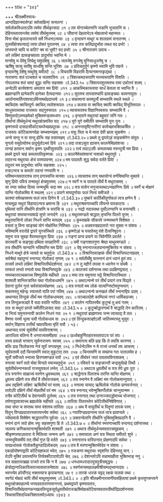 +++
title = "३४३"

+++
श्रीलक्ष्मीरुवाच-  
आनादिज्ञानमार्तण्ड! सर्वसाक्षिन्! सनातन! ।  
सर्वलोकविधाताऽसि त्वमेव तीर्थकृत्सदा ॥१ ॥
तव योगाच्चेतनानि जडानि भूजलानि च ।  
देहिनस्तारयन्त्येव त्वमेवं तीर्थमुत्तमम् ॥२ ॥
जीवानां देहलाभेऽत्र मोक्षलाभो महान्मतः ।  
विना मोक्षं कृतलाभास्ते सर्वे निधनाऽन्वयाः ॥३ ॥
वृन्दावनं माथुरं च शालग्रामं सनातनम् ।  
तुलसीक्षेत्रपत्याद्यं त्वया प्रोक्तं पुरातनम् ॥४ ॥
त्वया तत्र कतिप्रादुर्भावा लब्धा वद प्रभो! ।  
लप्स्यन्ते चापि च कति? क्व वा भूमौ? वद प्रभो! ॥५ ॥
श्रीनारायण उवाच -  
अरे लक्ष्मि! ह्यसङ्ख्याताः प्रादुर्भावा भवन्ति मे ।  
मानवेषु च देवेषु तिर्यक्षु पशुपक्षिषु ॥६ ॥
जलजेषु वनजेषु मुनिसाधुजनेषु च ।  
ऋषिषु सत्सु सतीषु साध्वीषु सन्ति भूरिशः ॥७ ॥
प्रतिचतुर्युगं कृष्णो भवामि भुवि पद्मजे ।  
वृन्दावनेषु देशेषु माथुरेषु यमीतटे ॥८ ॥
विचरामि विहरामि दैत्यानामन्तकृद्यथा ।  
नारायणाः शतं पञ्चशतं च जलशायिनः ॥९ ॥
त्रिंशत्कमठरूपाणि मत्स्यरूपाणि विंशतिः ।  
गोपालाश्च शतं चाष्टं बुद्धाः सन्ति सहस्रशः ॥1.343.१० ॥
त्रिंशत्परशुरामाश्च रामा एकोत्तरं शतम् ।  
अन्येऽपि कार्यवशगा अवतारा मम प्रिये! ॥११ ॥
आकस्मिकास्त्वया सार्धं केवला वा भवन्ति वै ।  
ब्रह्माण्डानि ह्यनेकानि ह्यनेका दैत्यदानवाः ॥१२॥
सुराश्च तापसाश्चापि ह्यसङ्ख्याः कामनायुताः ।  
आर्तानामार्तिनाशायाऽर्थिनामर्थप्रदाप्तये ॥१ ३॥
सकामानां कामपूर्त्यै सम्भवामि स्थले स्थले ।  
क्वचिदंशः क्वचित्पूर्णः क्वचित् त्वावेशरूपतः ॥१४॥
कलया वा क्वचित् क्वापि क्वचिद् विभूतिरूपतः ।  
साधुरूपस्तथा राजरूपः सद्गुरुरूपतः ॥१५॥
व्यासरूपश्च विज्ञानिस्वरूपः सम्भवामि वै ।  
विष्णुरूपोऽस्म्यहमेको मुक्तिमण्डलमध्यगः ॥१६ ॥
वृन्दावने मथुरायां बहुवारं जनिं गतः ।  
तीर्थानां तीर्थमूर्धन्यं मथुराक्षेत्रमस्ति यत् ॥१७॥
युगे युगे यमीतीरे सम्भवामि पुनः पुनः ।  
कृष्णरूपो दासदासीकोट्यब्जेच्छाप्रपूरकः ॥१८ ॥
अनन्तसृष्टिनारीणां कामेच्छाभक्तिकर्षितः ।  
राजरूपः कोटिकामगर्वहा सम्भवाम्यहम् ॥१९॥
वसुः पिता च मे माता देवी भ्राता सुकर्षणः ।  
अन्ये सन्तु न वा सन्तु ह्येभिः सह वसाम्यहम् ॥1.343.२०॥
प्रथमे तु द्वापरेऽहं सङ्कर्षणेन संयुतः ।  
युगलो वसुदेव्योश्च प्रादुर्भूतोऽभवं प्रिये ॥२१॥
तदा तत्राऽसुरा ह्यासन् कालनेमिप्रवंशजाः ।  
तानहं हतवान् सर्वान् कृष्णः पृथ्वीसुतापतिः ॥२२॥
रत्वं तदाऽऽसीः कमलाख्या मरुत्पुत्री मम प्रिया ।  
प्रथमे द्वापरे चाहं कमलापतिकृष्णकः ॥२३ ॥
कालनैमेयवंश्यानां नाशको मथुरापुरे ।  
तदारभ्य मथुरायाः क्षेत्रं परमपावनम् ॥२४॥
मम पादतलैः शुद्ध सर्वदा वर्तते प्रिये! ।  
तदुत्तरं मम प्रादुर्भावाः सन्ति सहस्रशः ॥२५।  
तत्राऽन्यत्र च कमले! तदन्तं गणयामि न ।  
भविष्यन्त्यवताराश्च तान् प्रगास्यन्ति मानवाः ॥२६॥
व्यासाश्च तान् यथायोग्यं वर्णयिष्यन्ति मुक्तये ।  
शृणु प्रिये! पवित्रं तन्माथुरं क्षेत्रमुत्तमम् ॥२७॥
न स्वर्गे न च पाताले तीर्थे वै मथुरासमम् ।  
सा रम्या सर्वथा दिव्या जन्मभूमिः सदा मम ॥२८॥
यत्र वासेन मनुजास्तथाऽन्यप्राणिनः प्रिये ॥
स्वर्गे च मोक्षणं यान्ति गोलोकमिव मे स्थलम् ॥२९॥
प्रयागे माघपूर्णायाः फलं नित्यं यमीजले ।  
काश्यां वर्षसहस्रस्य फलं त्वत्र दिनेन वै ॥1.343.३०॥
पुष्करे कार्तिकीपूर्णाफलं त्वत्र क्षणेन वै ।  
मायामूढा मथुरां विहायाऽन्यत्र भ्रमान्त हि ॥३१ ॥
मथुराश्रवणाच्चापि लीयन्ते पापकाटयः ।  
पृथिव्यां यानि तीर्थानि क्षेत्राणि च सरांसि च ॥३२ ॥
नद्यो नदास्तथा पूर्योऽरण्यानि च वनान्यपि ।  
मथुरायां समायान्त्याषाढे सुप्ते जनार्दने ॥३३ ॥
मथुरामण्डले श्राद्धात् तृप्यन्ति पितरो युगम् ।  
मथुरावासिनो लोका निधने यान्ति मत्पदम् ॥३४ ॥
कुब्जाम्रके सौकरवे जन्मस्थाने विशेषतः ।  
वसतां तु विना साङ्ख्यं योगं मोक्षोस्ति निश्चितः ॥३५ ॥
अन्नवस्त्रप्रदातारो नरा मुक्ता न संशयः ।  
भविष्यामि वरारोहे द्वापरे युगसंस्थिते ॥३६ ॥
कृष्णोऽहं च ययातेस्तु वंशे दैत्यनिषूदनः ।  
यमुना यत्र सुवहा वैवस्वतसुता प्रिया ॥३७ ॥
गङ्गां प्राप्य प्रयागे या त्रिवेणीति प्रवर्तते ।  
सरस्वतीं च सङ्गृह्य प्रथिता पापहारिणी ॥३८ ॥
यमी गङ्गाशतगुणा श्रेष्ठा माथुरमण्डले ।  
तत्र तीर्थानि चान्यानि भविष्यन्ति मम प्रिये! ॥३९ ॥
येषु स्नानाज्जलपानान्मुक्तिरेव न संशयः ।  
निधने माथुरे क्षेत्रे जायते स चतुर्भुजः ॥1.343.४ ० ॥
विश्रान्तिसञ्ज्ञकं तीर्थं विश्रान्तिघटनाप्रदम् ।  
सर्वश्रेष्ठं महापुण्यं स्नानाद् गोलोकदं नृणाम् ॥४ १ ॥
सर्वतीर्थेषु यत्स्नानं दानं ध्यानं हुतं तपः ।  
तत्सर्वं लभते लक्ष्मि! विश्रान्तितीर्थदर्शनात् ॥४२ ॥
न तु यज्ञैर्न तपसा न ध्यानेन न संयमैः ।  
तत्फलं लभते स्नातो यथा विश्रान्तिघट्टके ॥४३ ॥
कालत्रयं दर्शनाच्च तथा प्रदक्षिणद्वयात् ।  
नमस्कारपञ्चकाच्च विष्णुलोके महीयते ॥४४॥
मया तत्र यमुनाया घट्टे विश्रान्तिरास्थिता ।  
शाश्वती शान्तिरत्रास्ति यथा गोलोकधामनि ॥४५ ॥
अथाऽन्यन्मे परं तीर्थं प्रयागं तत्र विद्यते ।  
देवानां दुर्लभं गुप्तं सर्वसंसारमोक्षणम् ॥४६ ॥
यत्र स्नातो मम लोकं यात्यग्निष्टोमपुण्यभाग् ।  
सकामस्तु महेन्द्रः स्यात्ततो याति परां गतिम् ॥४७ ॥
अथाऽन्यन्ये कनखलं तीर्थं स्नानाद्दिवः प्रदम् ।  
अथान्यत् तिन्दुकं तीर्थं मम गोलोकधामदम् ॥४८ ॥
पाञ्चालदेशे काम्पिल्यं नगरं धार्मिकप्रजम् ।  
तत्र तिन्दुकसञ्ज्ञो वै सदा वसति नापितः ॥४९ ॥
कालेन नापितस्यैव कुटुम्बं तु क्षयं गतम् ।  
ततः स मथुरां प्राप्तो यमीतीरेऽवसत् सदा ॥1.343.५ ० ॥
कुटुम्बोद्धारणार्थं वै श्राद्धादि तेन कारितम् ।  
स नित्यं यमुनास्नायी कालेन निधनं गतः ॥५ १ ॥
मथुरायां ब्राह्मणस्य जन्म त्वासाद्य वै ततः ।  
वैष्णवः परमो भूत्वा ययौ गोलोकधाम सः ॥५२॥
एवं तिन्दुकसञ्ज्ञोऽसौ जातिस्मरस्तु भूसुरः ।  
सर्वान् विज्ञाप्य तत्तीर्थं ख्यापयित्वा मृतिं ययौ । ५३।  
अथान्यत् परमं सूर्यतीर्थं पापविनाशनम् ।  
आराधिता बलिना वै धनराज्यसमीहया ॥५४॥
ऊर्ध्वबाहुर्निराहारस्ततापाऽत्र परं तपः ।  
तस्य प्रसन्नो भगवान् सूर्यनारायणः स्वयम् ॥५५ ॥
समागत्य बलिं प्राह किं ते तपसि कारणम् ।  
बलिः प्राह त्रिलोकस्य नेत्रं सूर्यं जगत्प्रभुम् ॥५६ ॥
निर्धनोऽस्मि न मे राज्यं धनार्थं तप आचरम् ।  
सूर्यस्तस्मै ददौ चिन्तामणिं स्वात् मुकुटात् ततः ॥५७ ॥
चिन्तामणिं स सम्प्राप्य गतः पातालमेव ह ।  
सूर्यो यमीजले स्नात्वा हिरण्यमण्डलं ययौ ॥५८ ॥
एवं तीर्थवरं जातं पापतापविनाशकम् ।  
स्नात्वा स्वर्गं ततो मोक्षं विन्दते स्याच्चतुर्भुजः ॥५९ ॥
रविवारे च सङ्क्रान्तौ चन्द्रसूर्यग्रहे तिथौ ।  
सूर्यतीर्थस्नानकर्ता राजसूयफलं लभेत् ॥1.343.६० ॥
अथाऽत्र ध्रुवतीर्थं च यत्र तेपे ध्रुवः पुरा ।  
तत्र स्नानेन साम्राज्यं मरणेन ध्रुवस्थलम् ॥६९ ॥
श्राद्धेनात्र पितरश्च तरन्ति यान्ति मोक्षणम् ।  
ध्रुवस्य दक्षिणे तत्र तीर्थं वै तीर्थराजकम् ॥६२ ॥
तत्र स्नानेन वै लक्ष्मि! मम गोलोकमाप्नुयात् ।  
अथ तद्दक्षिणे लक्ष्मि! ऋषितीर्थं परं मतम् ॥६३ ॥
स्नात्वा यायाद् ऋषिलोकं गोलोकं प्राणवर्जनात् ।  
ततोऽपि दक्षिणे तीर्थं मोक्षतीर्थं परं मम ॥६४ ॥
यत्र स्नानाद् भवेन्मुक्तिर्गोलोकं चाप्नुयान्मम ।  
तत्रैव कोटितीर्थं च देवानामपि दुर्लभम् ॥६५ ॥
तत्र स्नानात् तथा दानाज्जपाद्धोमाच्च भोजनात् ।  
तर्पणादुपवासाच्च ब्रह्मलोके महीयते ॥६६ ॥
तारिताः पितरस्तेन कोटितीर्थनिषेविणात् ।  
तथा सप्त च सप्ताथ सप्त वंशाश्च तारिताः ॥६७ ॥
अथ वै वायुतीर्थं च पितॄणां तारकं परम् ।  
पितॄन् पिण्डप्रदातारस्तारयन्त्येव सर्वथा ॥६८ ॥
गयापिण्डप्रदानस्य फलं त्वत्र ह्यवाप्यते ।  
ज्येष्ठमासे विशेषेण श्राद्धात्तरन्ति पूर्वजाः ॥६९ ॥
उक्तान्येतानि तीर्थानि भुक्तिमुक्तिप्रदानि वै ।  
स्नानं दानं जपो होमः स्युः सहस्रगुणा हि ते ॥1.343.७ ० ॥
तीर्थानां स्मरणाच्चापि वन्दनाद् दर्शनात्तथा ।  
जलस्य कणिकापानान्मुक्तिर्भवति शाश्वती ॥७१ ॥
अथात्र तीर्थमूर्धन्यमवतारसमूहकम् ।  
श्रीकृष्णस्याऽवतारा ये मिलित्वा जन्मनः क्षणे ॥७२ ॥
समायाताः क्षणं यत्र स्थिता यमीतटे शुभे ।  
जन्मभूमिसमीपे तत् तीर्थं गुप्त हि वर्तते ॥७३ ॥
स्नानात्तत्र वारिपानात् प्रोक्षणादपि सर्वथा ।  
पापप्रध्वंसकं गोलोकवैकुण्ठादिलोकदम् ॥७४॥
तत्र वै मरणान्मुक्तिर्भवेदेव न संशयः ।  
एकाहोपोषणाद्वापि कोटियज्ञफलं भवेत् ॥७५ ॥
रजःकणा मथुरायाः स्पृशन्ति देहिनस्तु यान् ।  
तेऽपि मुक्तिं प्रयास्यन्ति तिर्यक्कीटादयोऽपि चेत् ॥७६ ॥
देशान्तरेऽपि तन्नामग्रहीता भुक्तिभाङ् ननु ।  
यत्र साक्षात्परब्रह्म राजते तत्र किं न वै ॥७७ ॥
धनधामधरादारपुत्रपुत्रीसमृद्धयः ।  
क्षेत्रोद्यानाधिकारित्वराज्यसत्ताजनेशताः ॥७८ ॥
स्वर्णरूप्यमहालक्ष्मीश्रीसम्पद्भवनादयः ।  
भवन्त्येव हरेर्योगाद् भक्तस्यात्र कृपाकणात् ॥७ ९ ॥
तारकं धारकं यद्वद् रक्षकं पालकं तथा ।  
स्वर्गदं मोक्षदं चापि तीर्थं माथुरमुत्तमम् ॥1.343.८ ० ॥
इति श्रीलक्ष्मीनारायणीयसंहितायां प्रथमे कृतयुगसन्ताने मथुराक्षेत्रमाहात्म्ये भगवदवताराणामानन्त्यं, प्रथमद्वापरे कृष्णावतारः, विश्रान्तितीर्थप्रयागकनखलतिन्दुकसूर्यध्रुवतीर्थराजऋषिमोक्षकोटिवाय्ववतारतीर्थादिप्रदर्शननामा त्रिचत्वारिंशदधिकत्रिशततमोऽध्यायः ॥३४३ ॥
    
